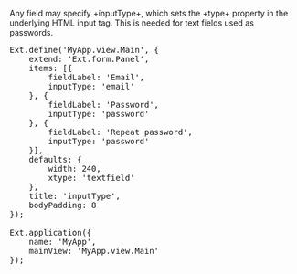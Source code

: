Any field may specify +inputType+, which sets the +type+ property in the underlying HTML input tag.
This is needed for text fields used as passwords. 
<pre class="runnable run">
Ext.define('MyApp.view.Main', {
    extend: 'Ext.form.Panel',
    items: [{
        fieldLabel: 'Email',
        inputType: 'email'
    }, {
        fieldLabel: 'Password',
        inputType: 'password'
    }, {
        fieldLabel: 'Repeat password',
        inputType: 'password'
    }],
    defaults: {
        width: 240,
        xtype: 'textfield'
    },
    title: 'inputType',
    bodyPadding: 8
});

Ext.application({
    name: 'MyApp',
    mainView: 'MyApp.view.Main'
});
</pre>

